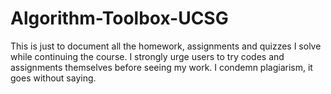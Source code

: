 # Algorithm-Toolbox-UCSG
This is just to document all the homework, assignments and quizzes I solve while continuing the course.
I strongly urge users to try codes and assignments themselves before seeing my work.
I condemn plagiarism, it goes without saying.
